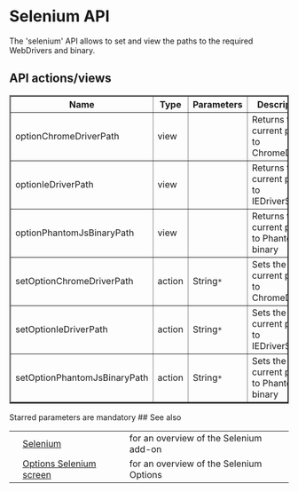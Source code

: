 # Selenium API
The 'selenium' API allows to set and view the paths to the required WebDrivers and binary.
## API actions/views
<table border='2'>
<tr><th>Name</th><th>Type</th><th>Parameters</th><th>Description</th></tr>
<tr><td>optionChromeDriverPath</td><td>view</td><td></td><td>Returns the current path to ChromeDriver</td></tr>
<tr><td>optionIeDriverPath</td><td>view</td><td></td><td>Returns the current path to IEDriverServer</td></tr>
<tr><td>optionPhantomJsBinaryPath</td><td>view</td><td></td><td>Returns the current path to PhantomJS binary</td></tr>
<tr><td>setOptionChromeDriverPath</td><td>action</td><td>String<code>*</code></td><td>Sets the current path to ChromeDriver</td></tr>
<tr><td>setOptionIeDriverPath</td><td>action</td><td>String<code>*</code></td><td>Sets the current path to IEDriverServer</td></tr>
<tr><td>setOptionPhantomJsBinaryPath</td><td>action</td><td>String<code>*</code></td><td>Sets the current path to PhantomJS binary</td></tr>
</table>
Starred parameters are mandatory
## See also
<table>
<tr><td></td><td><a href='HelpAddonsSeleniumIntro'>Selenium</a></td><td>for an overview of the Selenium add-on</td></tr>
<tr><td></td><td><a href='HelpAddonsSeleniumOptions'>Options Selenium screen</a></td><td>for an overview of the Selenium Options</td></tr>
</table>